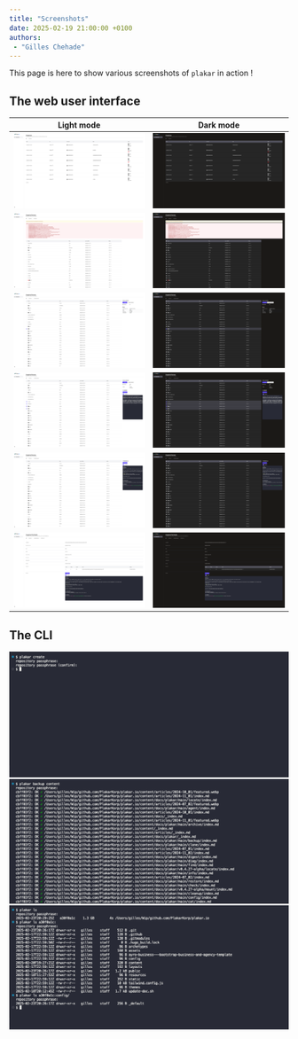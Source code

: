 ```yaml
---
title: "Screenshots"
date: 2025-02-19 21:00:00 +0100
authors:
 - "Gilles Chehade"
---
```


This page is here to show various screenshots of `plakar` in action !


## The web user interface

Light mode             | Dark mode
:-------------------------:|:-------------------------:
![](webui-snapshots-light.png) |  ![](webui-snapshots-dark.png)
![](webui-snapshot-light.png)  |  ![](webui-snapshot-dark.png)
![](webui-directory-light.png)  |  ![](webui-directory-dark.png)
![](webui-directory-selection-light.png)  |  ![](webui-directory-selection-dark.png)
![](webui-preview-light.png)  |  ![](webui-preview-dark.png)
![](webui-file-light.png)  |  ![](webui-file-dark.png)


## The CLI

![](plakar-create.png)
![](plakar-backup.png)
![](plakar-ls.png)

